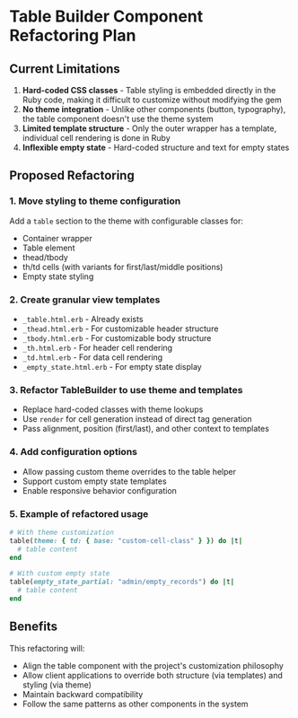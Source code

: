 # Table Builder Component Refactoring Plan

## Current Limitations

1. **Hard-coded CSS classes** - Table styling is embedded directly in the Ruby code, making it difficult to customize without modifying the gem
2. **No theme integration** - Unlike other components (button, typography), the table component doesn't use the theme system
3. **Limited template structure** - Only the outer wrapper has a template, individual cell rendering is done in Ruby
4. **Inflexible empty state** - Hard-coded structure and text for empty states

## Proposed Refactoring

### 1. Move styling to theme configuration

Add a `table` section to the theme with configurable classes for:
- Container wrapper
- Table element
- thead/tbody
- th/td cells (with variants for first/last/middle positions)
- Empty state styling

### 2. Create granular view templates

- `_table.html.erb` - Already exists
- `_thead.html.erb` - For customizable header structure
- `_tbody.html.erb` - For customizable body structure
- `_th.html.erb` - For header cell rendering
- `_td.html.erb` - For data cell rendering
- `_empty_state.html.erb` - For empty state display

### 3. Refactor TableBuilder to use theme and templates

- Replace hard-coded classes with theme lookups
- Use `render` for cell generation instead of direct tag generation
- Pass alignment, position (first/last), and other context to templates

### 4. Add configuration options

- Allow passing custom theme overrides to the table helper
- Support custom empty state templates
- Enable responsive behavior configuration

### 5. Example of refactored usage

```ruby
# With theme customization
table(theme: { td: { base: "custom-cell-class" } }) do |t|
  # table content
end

# With custom empty state
table(empty_state_partial: "admin/empty_records") do |t|
  # table content
end
```

## Benefits

This refactoring will:
- Align the table component with the project's customization philosophy
- Allow client applications to override both structure (via templates) and styling (via theme)
- Maintain backward compatibility
- Follow the same patterns as other components in the system